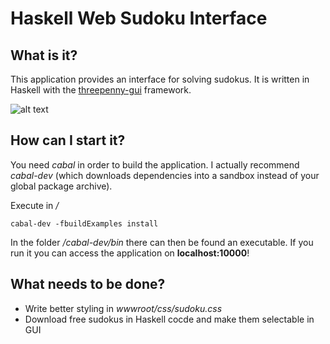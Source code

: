 # Haskell Web Sudoku Interface

## What is it?

This application provides an interface for solving sudokus. It is
written in Haskell with the
[threepenny-gui](https://github.com/HeinrichApfelmus/threepenny-gui)
framework.

![alt text](https://raw.github.com/sleepomeno/ThreepennySudoku/master/screenshot.png
 "Sudoku Screenshot")


## How can I start it?
You need *cabal* in order to build the application. I actually
recommend *cabal-dev* (which downloads dependencies into a sandbox
instead of your global package archive).

Execute in */*

```
cabal-dev -fbuildExamples install
```
    
In the folder */cabal-dev/bin* there can then be found an executable.
If you run it you can access the application on **localhost:10000**!

## What needs to be done?

* Write better styling in *wwwroot/css/sudoku.css*
* Download free sudokus in Haskell cocde and make them selectable in GUI
